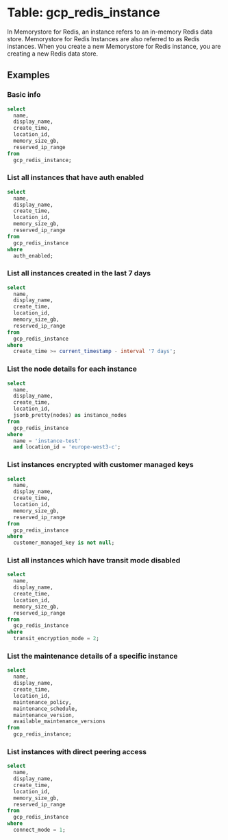 # Table: gcp_redis_instance

In Memorystore for Redis, an instance refers to an in-memory Redis data store. Memorystore for Redis Instances are also referred to as Redis instances. When you create a new Memorystore for Redis instance, you are creating a new Redis data store.

## Examples

### Basic info

```sql
select
  name,
  display_name,
  create_time,
  location_id,
  memory_size_gb,
  reserved_ip_range
from
  gcp_redis_instance;
```

### List all instances that have auth enabled

```sql
select
  name,
  display_name,
  create_time,
  location_id,
  memory_size_gb,
  reserved_ip_range
from
  gcp_redis_instance
where
  auth_enabled;
```

### List all instances created in the last 7 days

```sql
select
  name,
  display_name,
  create_time,
  location_id,
  memory_size_gb,
  reserved_ip_range
from
  gcp_redis_instance
where
  create_time >= current_timestamp - interval '7 days';
```

### List the node details for each instance

```sql
select
  name,
  display_name,
  create_time,
  location_id,
  jsonb_pretty(nodes) as instance_nodes
from
  gcp_redis_instance
where
  name = 'instance-test'
  and location_id = 'europe-west3-c';
```

### List instances encrypted with customer managed keys

```sql
select
  name,
  display_name,
  create_time,
  location_id,
  memory_size_gb,
  reserved_ip_range
from
  gcp_redis_instance
where
  customer_managed_key is not null;
```

### List all instances which have transit mode disabled

```sql
select
  name,
  display_name,
  create_time,
  location_id,
  memory_size_gb,
  reserved_ip_range
from
  gcp_redis_instance
where
  transit_encryption_mode = 2;
```

### List the maintenance details of a specific instance

```sql
select
  name,
  display_name,
  create_time,
  location_id,
  maintenance_policy,
  maintenance_schedule,
  maintenance_version,
  available_maintenance_versions
from
  gcp_redis_instance;
```

### List instances with direct peering access

```sql
select
  name,
  display_name,
  create_time,
  location_id,
  memory_size_gb,
  reserved_ip_range
from
  gcp_redis_instance
where
  connect_mode = 1;
```